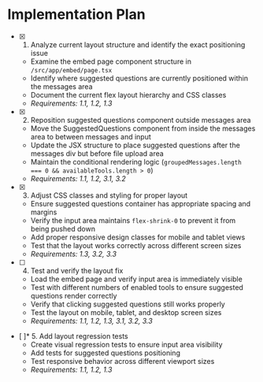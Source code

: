 # Implementation Plan

- [x] 1. Analyze current layout structure and identify the exact positioning issue
  - Examine the embed page component structure in `/src/app/embed/page.tsx`
  - Identify where suggested questions are currently positioned within the messages area
  - Document the current flex layout hierarchy and CSS classes
  - _Requirements: 1.1, 1.2, 1.3_

- [x] 2. Reposition suggested questions component outside messages area
  - Move the SuggestedQuestions component from inside the messages area to between messages and input
  - Update the JSX structure to place suggested questions after the messages div but before file upload area
  - Maintain the conditional rendering logic (`groupedMessages.length === 0 && availableTools.length > 0`)
  - _Requirements: 1.1, 1.2, 3.1, 3.2_

- [x] 3. Adjust CSS classes and styling for proper layout
  - Ensure suggested questions container has appropriate spacing and margins
  - Verify the input area maintains `flex-shrink-0` to prevent it from being pushed down
  - Add proper responsive design classes for mobile and tablet views
  - Test that the layout works correctly across different screen sizes
  - _Requirements: 1.3, 3.2, 3.3_

- [ ] 4. Test and verify the layout fix
  - Load the embed page and verify input area is immediately visible
  - Test with different numbers of enabled tools to ensure suggested questions render correctly
  - Verify that clicking suggested questions still works properly
  - Test the layout on mobile, tablet, and desktop screen sizes
  - _Requirements: 1.1, 1.2, 1.3, 3.1, 3.2, 3.3_

- [ ]* 5. Add layout regression tests
  - Create visual regression tests to ensure input area visibility
  - Add tests for suggested questions positioning
  - Test responsive behavior across different viewport sizes
  - _Requirements: 1.1, 1.2, 1.3_